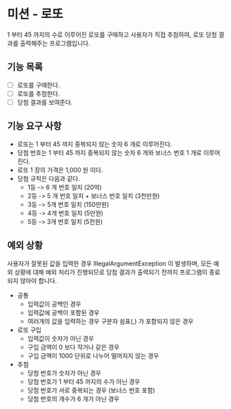 # 미션 - 로또
1 부터 45 까지의 수로 이루어진 로또를 구매하고 사용자가 직접 추첨하여, 로또 당첨 결과를 출력해주는 프로그램입니다.

## 기능 목록
- [ ] 로또를 구매한다.
- [ ] 로또를 추첨한다.
- [ ] 당첨 결과를 보여준다.

## 기능 요구 사항
- 로또는 1 부터 45 까지 중복되지 않는 숫자 6 개로 이루어진다.
- 당첨 번호는 1 부터 45 까지 중복되지 않는 숫자 6 개와 보너스 번호 1 개로 이루어진다.
- 로또 1 장의 가격은 1,000 원 이다.
- 당첨 규칙은 다음과 같다.
  - 1등 -> 6 개 번호 일치 (20억)
  - 2등 -> 5 개 번호 일치 + 보너스 번호 일치 (3천만원)
  - 3등 -> 5개 번호 일치 (150만원)
  - 4등 -> 4개 번호 일치 (5만원)
  - 5등 -> 3개 번호 일치 (5천원)

## 예외 상황
사용자가 잘못된 값을 입력한 경우 IllegalArgumentException 이 발생하며, 모든 예외 상황에 대해 예외 처리가 진행되므로
당첨 결과가 출력되기 전까지 프로그램이 종료되지 않아야 합니다.

- 공통
  - 입력값이 공백인 경우
  - 입력값에 공백이 포함된 경우
  - 여러개의 값을 입력하는 경우 구분자 쉼표(,) 가 포함되지 않은 경우
- 로또 구입
  - 입력값이 숫자가 아닌 경우
  - 구입 금액이 0 보다 작거나 같은 경우
  - 구입 금액이 1000 단위로 나누어 떨어지지 않는 경우
- 추첨
  - 당첨 번호가 숫자가 아닌 경우
  - 당첨 번호가 1 부터 45 까지의 수가 아닌 경우
  - 당첨 번호가 서로 중복되는 경우 (보너스 번호 포함)
  - 당첨 번호의 개수가 6 개가 아닌 경우